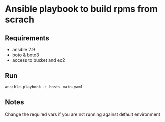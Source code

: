 # Ansible playbook to build rpms from scrach

## Requirements
- ansible 2.9
- boto & boto3
- access to bucket and ec2

## Run
```ansible-playbook -i hosts main.yaml```

## Notes
Change the required vars if you are not running against default environment
